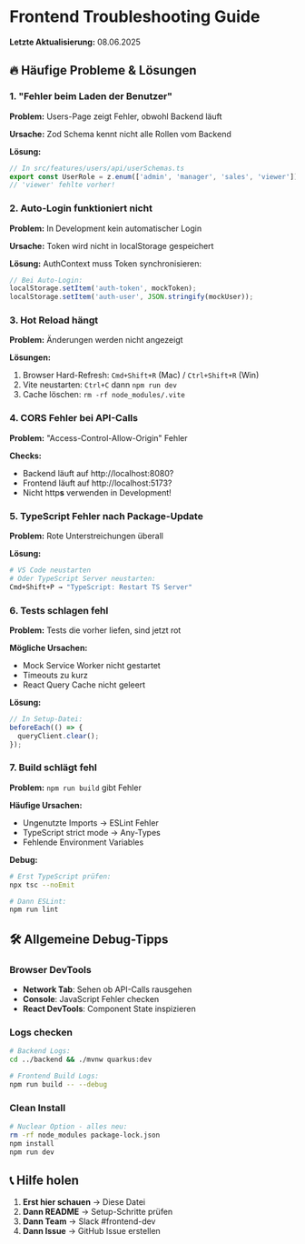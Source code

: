 # Frontend Troubleshooting Guide

**Letzte Aktualisierung:** 08.06.2025

## 🔥 Häufige Probleme & Lösungen

### 1. "Fehler beim Laden der Benutzer"

**Problem:** Users-Page zeigt Fehler, obwohl Backend läuft

**Ursache:** Zod Schema kennt nicht alle Rollen vom Backend

**Lösung:**

```typescript
// In src/features/users/api/userSchemas.ts
export const UserRole = z.enum(['admin', 'manager', 'sales', 'viewer']);
// 'viewer' fehlte vorher!
```

### 2. Auto-Login funktioniert nicht

**Problem:** In Development kein automatischer Login

**Ursache:** Token wird nicht in localStorage gespeichert

**Lösung:** AuthContext muss Token synchronisieren:

```typescript
// Bei Auto-Login:
localStorage.setItem('auth-token', mockToken);
localStorage.setItem('auth-user', JSON.stringify(mockUser));
```

### 3. Hot Reload hängt

**Problem:** Änderungen werden nicht angezeigt

**Lösungen:**

1. Browser Hard-Refresh: `Cmd+Shift+R` (Mac) / `Ctrl+Shift+R` (Win)
2. Vite neustarten: `Ctrl+C` dann `npm run dev`
3. Cache löschen: `rm -rf node_modules/.vite`

### 4. CORS Fehler bei API-Calls

**Problem:** "Access-Control-Allow-Origin" Fehler

**Checks:**

- Backend läuft auf http://localhost:8080?
- Frontend läuft auf http://localhost:5173?
- Nicht http**s** verwenden in Development!

### 5. TypeScript Fehler nach Package-Update

**Problem:** Rote Unterstreichungen überall

**Lösung:**

```bash
# VS Code neustarten
# Oder TypeScript Server neustarten:
Cmd+Shift+P → "TypeScript: Restart TS Server"
```

### 6. Tests schlagen fehl

**Problem:** Tests die vorher liefen, sind jetzt rot

**Mögliche Ursachen:**

- Mock Service Worker nicht gestartet
- Timeouts zu kurz
- React Query Cache nicht geleert

**Lösung:**

```typescript
// In Setup-Datei:
beforeEach(() => {
  queryClient.clear();
});
```

### 7. Build schlägt fehl

**Problem:** `npm run build` gibt Fehler

**Häufige Ursachen:**

- Ungenutzte Imports → ESLint Fehler
- TypeScript strict mode → Any-Types
- Fehlende Environment Variables

**Debug:**

```bash
# Erst TypeScript prüfen:
npx tsc --noEmit

# Dann ESLint:
npm run lint
```

## 🛠️ Allgemeine Debug-Tipps

### Browser DevTools

- **Network Tab**: Sehen ob API-Calls rausgehen
- **Console**: JavaScript Fehler checken
- **React DevTools**: Component State inspizieren

### Logs checken

```bash
# Backend Logs:
cd ../backend && ./mvnw quarkus:dev

# Frontend Build Logs:
npm run build -- --debug
```

### Clean Install

```bash
# Nuclear Option - alles neu:
rm -rf node_modules package-lock.json
npm install
npm run dev
```

## 📞 Hilfe holen

1. **Erst hier schauen** → Diese Datei
2. **Dann README** → Setup-Schritte prüfen
3. **Dann Team** → Slack #frontend-dev
4. **Dann Issue** → GitHub Issue erstellen
